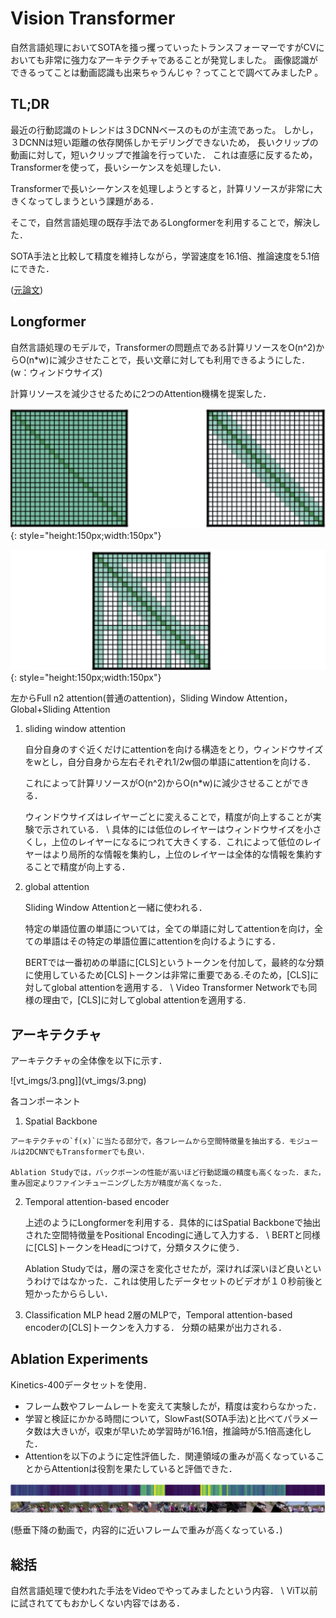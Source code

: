 # Vision Transformer

自然言語処理においてSOTAを掻っ攫っていったトランスフォーマーですがCVにおいても非常に強力なアーキテクチャであることが発覚しました。
画像認識ができるってことは動画認識も出来ちゃうんじゃ？ってことで調べてみましたP
。

## TL;DR

最近の行動認識のトレンドは３DCNNベースのものが主流であった。
しかし，３DCNNは短い距離の依存関係しかモデリングできないため，
長いクリップの動画に対して，短いクリップで推論を行っていた．
これは直感に反するため，Transformerを使って，長いシーケンスを処理したい．

Transformerで長いシーケンスを処理しようとすると，計算リソースが非常に大きくなってしまうという課題がある．

そこで，自然言語処理の既存手法であるLongformerを利用することで，解決した．

SOTA手法と比較して精度を維持しながら，学習速度を16.1倍、推論速度を5.1倍にできた．

([元論文](https://arxiv.org/pdf/2102.00719.pdf))

## Longformer

自然言語処理のモデルで，Transformerの問題点である計算リソースをO(n^2)からO(n\*w)に減少させたことで，長い文章に対しても利用できるようにした．(w：ウィンドウサイズ)

計算リソースを減少させるために2つのAttention機構を提案した．

![](vt_imgs/1.png){: style="height:150px;width:150px"}

![](vt_imgs/2.png){: style="height:150px;width:150px"}

左からFull n2 attention(普通のattention)，Sliding Window Attention，Global+Sliding Attention

1. sliding window attention

   自分自身のすぐ近くだけにattentionを向ける構造をとり，ウィンドウサイズをwとし，自分自身から左右それぞれ1/2w個の単語にattentionを向ける．

   これによって計算リソースがO(n^2)からO(n\*w)に減少させることができる．

   ウィンドウサイズはレイヤーごとに変えることで，精度が向上することが実験で示されている．
   \\
   具体的には低位のレイヤーはウィンドウサイズを小さくし，上位のレイヤーになるにつれて大きくする．これによって低位のレイヤーはより局所的な情報を集約し，上位のレイヤーは全体的な情報を集約することで精度が向上する．
2. global attention

   Sliding Window Attentionと一緒に使われる．

   特定の単語位置の単語については，全ての単語に対してattentionを向け，全ての単語はその特定の単語位置にattentionを向けるようにする．

   BERTでは一番初めの単語に[CLS]というトークンを付加して，最終的な分類に使用しているため[CLS]トークンは非常に重要である.そのため，[CLS]に対してglobal attentionを適用する．
   \\
   Video Transformer Networkでも同様の理由で，[CLS]に対してglobal attentionを適用する.

## アーキテクチャ

アーキテクチャの全体像を以下に示す．

![vt_imgs/3.png]](vt_imgs/3.png)

各コンポーネント
1. Spatial Backbone

```
アーキテクチャの`f(x)`に当たる部分で，各フレームから空間特徴量を抽出する．モジュールは2DCNNでもTransformerでも良い．

Ablation Studyでは，バックボーンの性能が高いほど行動認識の精度も高くなった．また，重み固定よりファインチューニングした方が精度が高くなった．
```

2. Temporal attention-based encoder

   上述のようにLongformerを利用する．具体的にはSpatial Backboneで抽出された空間特徴量をPositional Encodingに通して入力する．
   \\
   BERTと同様に[CLS]トークンをHeadにつけて，分類タスクに使う．

   Ablation Studyでは，層の深さを変化させたが，深ければ深いほど良いというわけではなかった．これは使用したデータセットのビデオが１０秒前後と短かったかららしい．

3. Classification MLP head
   2層のMLPで，Temporal attention-based encoderの[CLS]トークンを入力する．
   分類の結果が出力される．

## Ablation Experiments

Kinetics-400データセットを使用．

* フレーム数やフレームレートを変えて実験したが，精度は変わらなかった．
* 学習と検証にかかる時間について，SlowFast(SOTA手法)と比べてパラメータ数は大きいが，収束が早いため学習時が16.1倍，推論時が5.1倍高速化した．
* Attentionを以下のように定性評価した．関連領域の重みが高くなっていることからAttentionは役割を果たしていると評価できた．

![image 29.png](vt_imgs/4.png)

(懸垂下降の動画で，内容的に近いフレームで重みが高くなっている．)

## 総括

自然言語処理で使われた手法をVideoでやってみましたという内容．
\\
ViT以前に試されててもおかしくない内容ではある．

